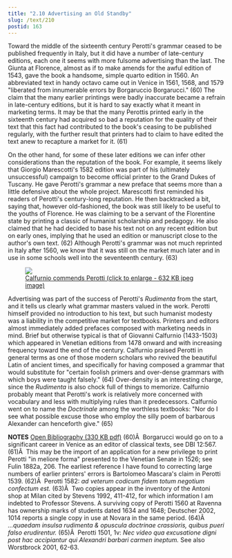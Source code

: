 ```yaml
---
title: "2.10 Advertising an Old Standby"
slug: /text/210
postid: 163
---
```

Toward the middle of the sixteenth century Perotti's grammar ceased to be published frequently in Italy, but it did have a number of late-century editions, each one it seems with more fulsome advertising than the last. The Giunta at Florence, almost as if to make amends for the awful edition of 1543, gave the book a handsome, simple quarto edition in 1560. An abbreviated text in handy octavo came out in Venice in 1561, 1568, and 1579 "liberated from innumerable errors by Borgaruccio Borgarucci." (60) The claim that the many earlier printings were badly inaccurate became a refrain in late-century editions, but it is hard to say exactly what it meant in marketing terms. It may be that the many Perottis printed early in the sixteenth century had acquired so bad a reputation for the quality of their text that this fact had contributed to the book's ceasing to be published regularly, with the further result that printers had to claim to have edited the text anew to recapture a market for it. (61)

On the other hand, for some of these later editions we can infer other considerations than the reputation of the book. For example, it seems likely that Giorgio Marescotti's 1582 edition was part of his (ultimately unsuccessful) campaign to become official printer to the Grand Dukes of Tuscany. He gave Perotti's grammar a new preface that seems more than a little defensive about the whole project. Marescotti first reminded his readers of Perotti's century-long reputation. He then backtracked a bit, saying that, however old-fashioned, the book was still likely to be useful to the youths of Florence. He was claiming to be a servant of the Florentine state by printing a classic of humanist scholarship and pedagogy. He also claimed that he had decided to base his text not on any recent edition but on early ones, implying that he used an edition or manuscript close to the author's own text. (62) Although Perotti's grammar was not much reprinted in Italy after 1560, we know that it was still on the market much later and in use in some schools well into the seventeenth century. (63)
<p style="text-align: center;"></p>


<figure class="mkdn-figure">
    <a href="/images_full/2.00_Chapter_Two/Wing-ZP-535.M68,-Regule-grammaticales,verso-of-t.p.jpg" class="mkdn-image-link">
    <img class="mkdn-image" src="/images_full/2.00_Chapter_Two/Wing-ZP-535.M68,-Regule-grammaticales,verso-of-t.p.jpg" />
    <figcaption class="mkdn-figcaption">Calfurnio commends Perotti (click to enlarge - 632 KB jpeg image)</figcaption>
    </a>
</figure>

Advertising was part of the success of Perotti's <em>Rudimenta</em> from the start, and it tells us clearly what grammar masters valued in the work. Perotti himself provided no introduction to his text, but such humanist modesty was a liability in the competitive market for textbooks. Printers and editors almost immediately added prefaces composed with marketing needs in mind. Brief but otherwise typical is that of Giovanni Calfurnio (1433-1503) which appeared in Venetian editions from 1478 onward and with increasing frequency toward the end of the century. Calfurnio praised Perotti in general terms as one of those modern scholars who revived the beautiful Latin of ancient times, and specifically for having composed a grammar that would substitute for "certain foolish primers and over-dense grammars with which boys were taught falsely." (64) Over-density is an interesting charge, since the <em>Rudimenta</em> is also chock full of things to memorize. Calfurnio probably meant that Perotti's work is relatively more concerned with vocabulary and less with multiplying rules than it predecessors. Calfurnio went on to name the <em>Doctrinale</em> among the worthless textbooks: "Nor do I see what possible excuse those who employ the silly poem of barbarous Alexander can henceforth give." (65)

<strong>NOTES</strong>
<a href="http://www.humanismforsale.org/bibliography.pdf" target="new">Open Bibliography (330 KB pdf)</a>
(60)Â  Borgarucci would go on to a significant career in Venice as an editor of classical texts, see DBI 12:567.
(61)Â  This may be the import of an application for a new privilege to print Perotti "in meliore forma" presented to the Venetian Senate in 1526; see Fulin 1882a, 206. The earliest reference I have found to correcting large numbers of earlier printers' errors is Bartolomeo Mascara's claim in Perotti 1539.
(62)Â  Perotti 1582: <em>ad veterum codicum fidem totum negotium confectum est.</em>
(63)Â  Two copies appear in the inventory of the Antoni shop at Milan cited by Stevens 1992, 411-412, for which information I am indebted to Professor Stevens. A surviving copy of Perotti 1560 at Ravenna has ownership marks of students dated 1634 and 1648; Deutscher 2002, 1014 reports a single copy in use at Novara in the same period.
(64)Â  <em>...quaedam insulsa rudimenta &amp; opuscula doctrinae crassioris, quibus pueri falso erudirentur.</em>
(65)Â  Perotti 1501, 1v: <em>Nec video qua excusatione digni post hac accipiantur qui Alexandri barbari carmen ineptum.</em> See also Worstbrock 2001, 62-63.

